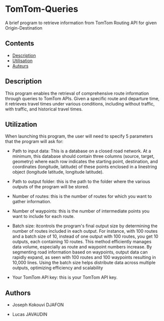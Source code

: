 # TomTom-Queries
 A brief program to retrieve information from TomTom Routing API for given Origin-Destination
## Contents
* [Description](#Description)
* [Utilisation](#Utilization) 
* [Auteurs](#Authors) 

## Description

This program enables the retrieval of comprehensive route information through queries to TomTom APIs. Given a specific route and departure time, it retrieves travel times under various conditions, including without traffic, with traffic, and historical travel times.

## Utilization

When launching this program, the user will need to specify 5 parameters that the program will ask for:

- Path to input data: This is a database on a closed road network. At a minimum, this database should contain three columns (source, target, geometry) where each row indicates the starting point, destination, and coordinates (longitude, latitude) of these points enclosed in a linestring object (longitude latitude, longitude latitude).

- Path to output folder: this is the path to the folder where the various outputs of the program will be stored.

- Number of routes: this is the number of routes for which you want to gather information.

- Number of waypoints: this is the number of intermediate points you want to include for each route.

- Batch size: itcontrols the program's final output size by determining the number of routes included in each output. For instance, with 100 routes and a batch size of 10, instead of one output with 100 routes, you get 10 outputs, each containing 10 routes. This method efficiently manages data volume, especially as route and waypoint numbers increase. By segmenting road information based on waypoints, output data can rapidly expand, as seen with 100 routes and 100 waypoints resulting in 10,000 lines. Using the batch size helps distribute data across multiple outputs, optimizing efficiency and scalability

- Your TomTom API key: this is your TomTom API key.

## Authors
    
* Joseph Kokouvi DJAFON

* Lucas JAVAUDIN


